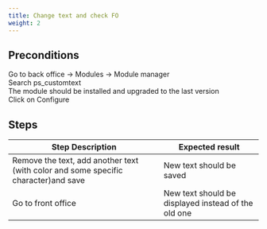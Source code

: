 ```yaml
---
title: Change text and check FO
weight: 2
---
```


## Preconditions

Go to back office -> Modules -> Module manager<br />
Search ps_customtext<br />
The module should be installed and upgraded to the last version<br />
Click on Configure
## Steps
| Step Description | Expected result |
| ----- | ----- |
| Remove the text, add another text (with color and some specific character)and save | New text should be saved  |
| Go to front office | New text should be displayed instead of the old one |
